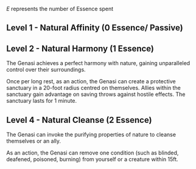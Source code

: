 *E* represents the number of Essence spent
## Level 1 - Natural Affinity (0 Essence/ Passive)
## Level 2 - Natural Harmony (1 Essence)
The Genasi achieves a perfect harmony with nature, gaining unparalleled control over their surroundings.

Once per long rest, as an action, the Genasi can create a protective sanctuary in a 20-foot radius centred on themselves. Allies within the sanctuary gain advantage on saving throws against hostile effects. The sanctuary lasts for 1 minute.

## Level 4 - Natural Cleanse (2 Essence)
The Genasi can invoke the purifying properties of nature to cleanse themselves or an ally. 

As an action, the Genasi can remove one condition (such as blinded, deafened, poisoned, burning) from yourself or a creature within 15ft.